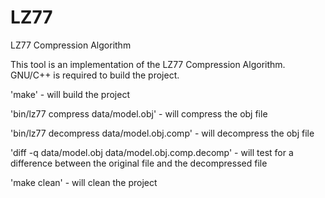 # LZ77
LZ77 Compression Algorithm

This tool is an implementation of the LZ77 Compression Algorithm. GNU/C++ is required to build the project.

'make' - will build the project

'bin/lz77 compress data/model.obj' - will compress the obj file

'bin/lz77 decompress data/model.obj.comp' - will decompress the obj file

'diff -q data/model.obj data/model.obj.comp.decomp' - will test for a difference between the original file and the decompressed file

'make clean' - will clean the project
